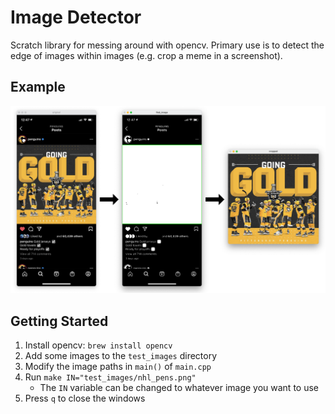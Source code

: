 # Image Detector

Scratch library for messing around with opencv. Primary use is to detect the edge of images within images (e.g. crop a meme in a screenshot).

## Example

![example.png](./example.png)

## Getting Started

1. Install opencv: `brew install opencv`
2. Add some images to the `test_images` directory
3. Modify the image paths in `main()` of `main.cpp`
4. Run `make IN="test_images/nhl_pens.png"`
    * The `IN` variable can be changed to whatever image you want to use
5. Press `q` to close the windows
